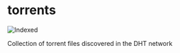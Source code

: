 torrents 
========
![Indexed](https://img.shields.io/badge/indexed-233657-blue)

Collection of torrent files discovered in the DHT network
